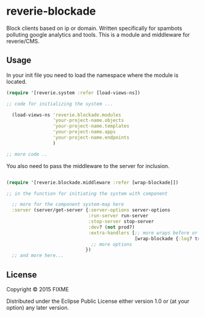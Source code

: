 # reverie-blockade

Block clients based on ip or domain. Written specifically for spambots polluting google analytics and tools. This is a module and middleware for reverie/CMS.

## Usage

In your init file you need to load the namespace where the module is located.
```clojure
(require '[reverie.system :refer [load-views-ns])

;; code for initializing the system ...

  (load-views-ns 'reverie.blockade.modules
                 'your-project-name.objects
                 'your-project-name.templates
                 'your-project-name.apps
                 'your-project-name.endpoints
                 )

;; more code ..

```

You also need to pass the middleware to the server for inclusion.

```clojure

(require '[reverie.blockade.middleware :refer [wrap-blockade]])

;; in the function for initiating the system with component

  ;; more for the component system-map here
  :server (server/get-server {:server-options server-options
                              :run-server run-server
                              :stop-server stop-server
                              :dev? (not prod?)
                              :extra-handlers [;; more wraps before or after
                                               [wrap-blockade {:log? true}]]
                               ;; more options
                             })
  ;; and more here...

```

## License

Copyright © 2015 FIXME

Distributed under the Eclipse Public License either version 1.0 or (at
your option) any later version.
